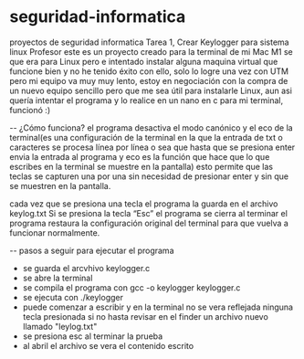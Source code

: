 # seguridad-informatica
proyectos de seguridad informatica
Tarea 1, Crear Keylogger para sistema linux
Profesor este es un proyecto creado para la terminal de mi Mac M1 se que era para Linux pero e intentado instalar alguna maquina virtual que funcione bien y no he tenido éxito con ello, solo lo logre una vez con UTM pero mi equipo va muy muy lento, estoy en negociación con la compra de un nuevo equipo sencillo pero que me sea útil para instalarle Linux, aun asi quería intentar el programa y lo realice en un nano en c para mi terminal, funcionó :)


-- ¿Cómo funciona?
el programa desactiva el modo canónico y el eco de la terminal(es una configuración de la terminal en la que la entrada de txt o caracteres se procesa línea por línea o sea que hasta que se presiona enter envia la entrada al programa y eco es la función que hace que lo que escribes en la terminal se muestre en la pantalla) esto permite que las teclas se capturen una por una sin necesidad de presionar enter y sin que se muestren en la pantalla.

cada vez que se presiona una tecla el programa la guarda en el archivo keylog.txt Si se presiona la tecla “Esc” el programa se cierra al terminar el programa restaura la configuración original del terminal para que vuelva a funcionar normalmente.

-- pasos a seguir para ejecutar el programa 
* se guarda el arcvhivo keylogger.c
* se abre la terminal
* se compila el programa con gcc -o keylogger keylogger.c
* se ejecuta con ./keylogger
* puede comenzar a escribir y en la terminal no se vera reflejada ninguna tecla presionada si no hasta revisar en el finder un archivo nuevo llamado "leylog.txt"
* se presiona esc al terminar la prueba 
* al abril el archivo se vera el contenido escrito 
